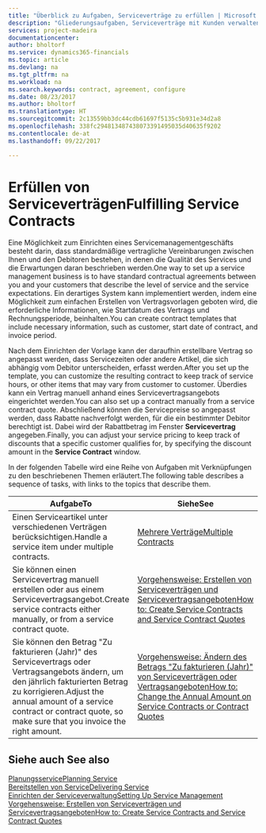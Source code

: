 ```yaml
---
title: "Überblick zu Aufgaben, Serviceverträge zu erfüllen | Microsoft Docs"
description: "Gliederungsaufgaben, Serviceverträge mit Kunden verwalten."
services: project-madeira
documentationcenter: 
author: bholtorf
ms.service: dynamics365-financials
ms.topic: article
ms.devlang: na
ms.tgt_pltfrm: na
ms.workload: na
ms.search.keywords: contract, agreement, configure
ms.date: 08/23/2017
ms.author: bholtorf
ms.translationtype: HT
ms.sourcegitcommit: 2c13559bb3dc44cdb61697f5135c5b931e34d2a8
ms.openlocfilehash: 338fc294813487438073391495035d40635f9202
ms.contentlocale: de-at
ms.lasthandoff: 09/22/2017

---
```

# <a name="fulfilling-service-contracts"></a><span data-ttu-id="f6764-103">Erfüllen von Serviceverträgen</span><span class="sxs-lookup"><span data-stu-id="f6764-103">Fulfilling Service Contracts</span></span> 
<span data-ttu-id="f6764-104">Eine Möglichkeit zum Einrichten eines Servicemanagementgeschäfts besteht darin, dass standardmäßige vertragliche Vereinbarungen zwischen Ihnen und den Debitoren bestehen, in denen die Qualität des Services und die Erwartungen daran beschrieben werden.</span><span class="sxs-lookup"><span data-stu-id="f6764-104">One way to set up a service management business is to have standard contractual agreements between you and your customers that describe the level of service and the service expectations.</span></span> <span data-ttu-id="f6764-105">Ein derartiges System kann implementiert werden, indem eine Möglichkeit zum einfachen Erstellen von Vertragsvorlagen geboten wird, die erforderliche Informationen, wie Startdatum des Vertrags und Rechnungsperiode, beinhalten.</span><span class="sxs-lookup"><span data-stu-id="f6764-105">You can create contract templates that include necessary information, such as customer, start date of contract, and invoice period.</span></span>  
  
<span data-ttu-id="f6764-106">Nach dem Einrichten der Vorlage kann der daraufhin erstellbare Vertrag so angepasst werden, dass Servicezeiten oder andere Artikel, die sich abhängig vom Debitor unterscheiden, erfasst werden.</span><span class="sxs-lookup"><span data-stu-id="f6764-106">After you set up the template, you can customize the resulting contract to keep track of service hours, or other items that may vary from customer to customer.</span></span> <span data-ttu-id="f6764-107">Überdies kann ein Vertrag manuell anhand eines Servicevertragsangebots eingerichtet werden.</span><span class="sxs-lookup"><span data-stu-id="f6764-107">You can also set up a contract manually from a service contract quote.</span></span> <span data-ttu-id="f6764-108">Abschließend können die Servicepreise so angepasst werden, dass Rabatte nachverfolgt werden, für die ein bestimmter Debitor berechtigt ist. Dabei wird der Rabattbetrag im Fenster **Servicevertrag** angegeben.</span><span class="sxs-lookup"><span data-stu-id="f6764-108">Finally, you can adjust your service pricing to keep track of discounts that a specific customer qualifies for, by specifying the discount amount in the **Service Contract** window.</span></span>  

<span data-ttu-id="f6764-109">In der folgenden Tabelle wird eine Reihe von Aufgaben mit Verknüpfungen zu den beschriebenen Themen erläutert.</span><span class="sxs-lookup"><span data-stu-id="f6764-109">The following table describes a sequence of tasks, with links to the topics that describe them.</span></span>   
  
|<span data-ttu-id="f6764-110">**Aufgabe**</span><span class="sxs-lookup"><span data-stu-id="f6764-110">**To**</span></span>|<span data-ttu-id="f6764-111">**Siehe**</span><span class="sxs-lookup"><span data-stu-id="f6764-111">**See**</span></span>|  
|------------|-------------|  
|<span data-ttu-id="f6764-112">Einen Serviceartikel unter verschiedenen Verträgen berücksichtigen.</span><span class="sxs-lookup"><span data-stu-id="f6764-112">Handle a service item under multiple contracts.</span></span> | [<span data-ttu-id="f6764-113">Mehrere Verträge</span><span class="sxs-lookup"><span data-stu-id="f6764-113">Multiple Contracts</span></span>](service-multiple-contracts.md)|  
|<span data-ttu-id="f6764-114">Sie können einen Servicevertrag manuell erstellen oder aus einem Servicevertragsangebot.</span><span class="sxs-lookup"><span data-stu-id="f6764-114">Create service contracts either manually, or from a service contract quote.</span></span>| [<span data-ttu-id="f6764-115">Vorgehensweise: Erstellen von Serviceverträgen und Servicevertragsangeboten</span><span class="sxs-lookup"><span data-stu-id="f6764-115">How to: Create Service Contracts and Service Contract Quotes</span></span>](service-how-to-create-service-contracts-and-service-contract-quotes.md)|
|<span data-ttu-id="f6764-116">Sie können den Betrag "Zu fakturieren (Jahr)" des Servicevertrags oder Vertragsangebots ändern, um den jährlich fakturierten Betrag zu korrigieren.</span><span class="sxs-lookup"><span data-stu-id="f6764-116">Adjust the annual amount of a service contract or contract quote, so make sure that you invoice the right amount.</span></span>|[<span data-ttu-id="f6764-117">Vorgehensweise: Ändern des Betrags "Zu fakturieren (Jahr)" von Serviceverträgen oder Vertragsangeboten</span><span class="sxs-lookup"><span data-stu-id="f6764-117">How to: Change the Annual Amount on Service Contracts or Contract Quotes</span></span>](service-how-to-change-the-annual-amount-on-service-contracts-or-contract-quotes.md)|

## <a name="see-also"></a><span data-ttu-id="f6764-118">Siehe auch </span><span class="sxs-lookup"><span data-stu-id="f6764-118">See also</span></span>
[<span data-ttu-id="f6764-119">Planungsservice</span><span class="sxs-lookup"><span data-stu-id="f6764-119">Planning Service</span></span>](service-plan-service.md)  
[<span data-ttu-id="f6764-120">Bereitstellen von Service</span><span class="sxs-lookup"><span data-stu-id="f6764-120">Delivering Service</span></span>](service-deliver-service.md)  
[<span data-ttu-id="f6764-121">Einrichten der Serviceverwaltung</span><span class="sxs-lookup"><span data-stu-id="f6764-121">Setting Up Service Management</span></span>](service-setup-service.md)  
[<span data-ttu-id="f6764-122">Vorgehensweise: Erstellen von Serviceverträgen und Servicevertragsangeboten</span><span class="sxs-lookup"><span data-stu-id="f6764-122">How to: Create Service Contracts and Service Contract Quotes</span></span>](service-how-to-create-service-contracts-and-service-contract-quotes.md)  

